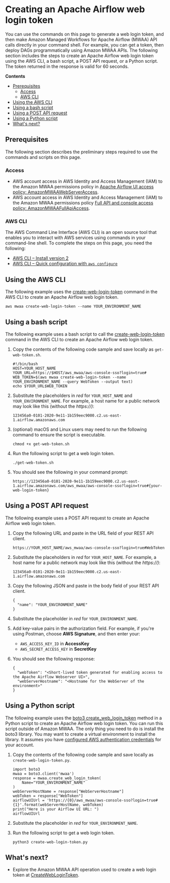 # Creating an Apache Airflow web login token<a name="call-mwaa-apis-web"></a>

You can use the commands on this page to generate a web login token, and then make Amazon Managed Workflows for Apache Airflow \(MWAA\) API calls directly in your command shell\. For example, you can get a token, then deploy DAGs programmatically using Amazon MWAA APIs\. The following section includes the steps to create an Apache Airflow web login token using the AWS CLI, a bash script, a POST API request, or a Python script\. The token returned in the response is valid for 60 seconds\.

**Contents**
+ [Prerequisites](#call-mwaa-apis-web-prereqs)
  + [Access](#access-airflow-ui-prereqs-access)
  + [AWS CLI](#access-airflow-ui-prereqs-cli)
+ [Using the AWS CLI](#create-web-login-token-cli)
+ [Using a bash script](#create-web-login-token-bash)
+ [Using a POST API request](#create-web-login-token-post-api)
+ [Using a Python script](#create-web-login-token-python)
+ [What's next?](#mwaa-webcli-next-up)

## Prerequisites<a name="call-mwaa-apis-web-prereqs"></a>

The following section describes the preliminary steps required to use the commands and scripts on this page\.

### Access<a name="access-airflow-ui-prereqs-access"></a>
+ AWS account access in AWS Identity and Access Management \(IAM\) to the Amazon MWAA permissions policy in [Apache Airflow UI access policy: AmazonMWAAWebServerAccess](access-policies.md#web-ui-access)\.
+ AWS account access in AWS Identity and Access Management \(IAM\) to the Amazon MWAA permissions policy [Full API and console access policy: AmazonMWAAFullApiAccess](access-policies.md#full-access-policy)\.

### AWS CLI<a name="access-airflow-ui-prereqs-cli"></a>

The AWS Command Line Interface \(AWS CLI\) is an open source tool that enables you to interact with AWS services using commands in your command\-line shell\. To complete the steps on this page, you need the following:
+ [AWS CLI – Install version 2](https://docs.aws.amazon.com/cli/latest/userguide/install-cliv2.html)
+ [AWS CLI – Quick configuration with `aws configure`](https://docs.aws.amazon.com/cli/latest/userguide/cli-chap-configure.html)

## Using the AWS CLI<a name="create-web-login-token-cli"></a>

The following example uses the [create\-web\-login\-token](https://docs.aws.amazon.com/cli/latest/reference/mwaa/create-web-login-token.html) command in the AWS CLI to create an Apache Airflow web login token\.

```
aws mwaa create-web-login-token --name YOUR_ENVIRONMENT_NAME
```

## Using a bash script<a name="create-web-login-token-bash"></a>

The following example uses a bash script to call the [create\-web\-login\-token](https://docs.aws.amazon.com/cli/latest/reference/mwaa/create-web-login-token.html) command in the AWS CLI to create an Apache Airflow web login token\.

1. Copy the contents of the following code sample and save locally as `get-web-token.sh`\.

   ```
   #!/bin/bash
   HOST=YOUR_HOST_NAME
   YOUR_URL=https://$HOST/aws_mwaa/aws-console-sso?login=true#
   WEB_TOKEN=$(aws mwaa create-web-login-token --name YOUR_ENVIRONMENT_NAME --query WebToken --output text)
   echo $YOUR_URL$WEB_TOKEN
   ```

1. Substitute the placeholders in *red* for `YOUR_HOST_NAME` and `YOUR_ENVIRONMENT_NAME`\. For example, a host name for a public network may look like this \(without the *https://\)*:

   ```
   123456a0-0101-2020-9e11-1b159eec9000.c2.us-east-1.airflow.amazonaws.com
   ```

1. \(optional\) macOS and Linux users may need to run the following command to ensure the script is executable\.

   ```
   chmod +x get-web-token.sh
   ```

1. Run the following script to get a web login token\.

   ```
   ./get-web-token.sh
   ```

1. You should see the following in your command prompt:

   ```
   https://123456a0-0101-2020-9e11-1b159eec9000.c2.us-east-1.airflow.amazonaws.com/aws_mwaa/aws-console-sso?login=true#{your-web-login-token}
   ```

## Using a POST API request<a name="create-web-login-token-post-api"></a>

The following example uses a POST API request to create an Apache Airflow web login token\.

1. Copy the following URL and paste in the URL field of your REST API client\.

   ```
   https://YOUR_HOST_NAME/aws_mwaa/aws-console-sso?login=true#WebToken
   ```

1. Substitute the placeholders in *red* for `YOUR_HOST_NAME`\. For example, a host name for a public network may look like this \(without the *https://\)*:

   ```
   123456a0-0101-2020-9e11-1b159eec9000.c2.us-east-1.airflow.amazonaws.com
   ```

1. Copy the following JSON and paste in the body field of your REST API client\.

   ```
   {
     "name": "YOUR_ENVIRONMENT_NAME"
   }
   ```

1. Substitute the placeholder in *red* for `YOUR_ENVIRONMENT_NAME`\.

1. Add key\-value pairs in the authorization field\. For example, if you're using Postman, choose **AWS Signature**, and then enter your:
   + `AWS_ACCESS_KEY_ID` in **AccessKey**
   + `AWS_SECRET_ACCESS_KEY` in **SecretKey**

1. You should see the following response:

   ```
   {
     "webToken": "<Short-lived token generated for enabling access to the Apache Airflow Webserver UI>",
     "webServerHostname": "<Hostname for the WebServer of the environment>"
   }
   ```

## Using a Python script<a name="create-web-login-token-python"></a>

The following example uses the [boto3 create\_web\_login\_token](https://boto3.amazonaws.com/v1/documentation/api/latest/reference/services/mwaa.html#MWAA.Client.create_web_login_token) method in a Python script to create an Apache Airflow web login token\. You can run this script outside of Amazon MWAA\. The only thing you need to do is install the boto3 library\. You may want to create a virtual environment to install the library\. It assumes you have [configured AWS authentication credentials](https://boto3.amazonaws.com/v1/documentation/api/latest/guide/quickstart.html#configuration) for your account\. 

1. Copy the contents of the following code sample and save locally as `create-web-login-token.py`\.

   ```
   import boto3
   mwaa = boto3.client('mwaa')
   response = mwaa.create_web_login_token(
       Name="YOUR_ENVIRONMENT_NAME"
   )
   webServerHostName = response["WebServerHostname"]
   webToken = response["WebToken"]
   airflowUIUrl = 'https://{0}/aws_mwaa/aws-console-sso?login=true#{1}'.format(webServerHostName, webToken)
   print("Here is your Airflow UI URL: ")
   airflowUIUrl
   ```

1. Substitute the placeholder in *red* for `YOUR_ENVIRONMENT_NAME`\.

1. Run the following script to get a web login token\.

   ```
   python3 create-web-login-token.py
   ```

## What's next?<a name="mwaa-webcli-next-up"></a>
+ Explore the Amazon MWAA API operation used to create a web login token at [CreateWebLoginToken](https://docs.aws.amazon.com/mwaa/latest/API/API_CreateWebLoginToken.html)\.